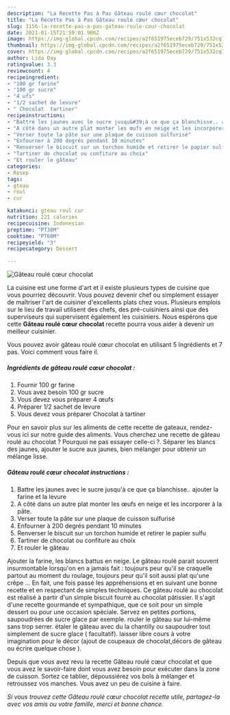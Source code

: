 ```yaml
---
description: "La Recette Pas à Pas Gâteau roulé cœur chocolat"
title: "La Recette Pas à Pas Gâteau roulé cœur chocolat"
slug: 3156-la-recette-pas-a-pas-gateau-roule-cour-chocolat
date: 2021-01-15T21:59:01.906Z
image: https://img-global.cpcdn.com/recipes/a2f651975eceb729/751x532cq70/gateau-roule-coeur-chocolat-photo-principale-de-la-recette.jpg
thumbnail: https://img-global.cpcdn.com/recipes/a2f651975eceb729/751x532cq70/gateau-roule-coeur-chocolat-photo-principale-de-la-recette.jpg
cover: https://img-global.cpcdn.com/recipes/a2f651975eceb729/751x532cq70/gateau-roule-coeur-chocolat-photo-principale-de-la-recette.jpg
author: Lida Day
ratingvalue: 3.3
reviewcount: 4
recipeingredient:
- "100 gr farine"
- "100 gr sucre"
- "4 ufs"
- "1/2 sachet de levure"
- " Chocolat  tartiner"
recipeinstructions:
- "Battre les jaunes avec le sucre jusqu&#39;à ce que ça blanchisse.. ajouter la farine et la levure"
- "A côté dans un autre plat monter les œufs en neige et les incorporer à la pâte."
- "Verser toute la pâte sur une plaque de cuisson sulfurisé"
- "Enfourner à 200 degrés pendant 10 minutes"
- "Renverser le biscuit sur un torchon humide et retirer le papier sulfu"
- "Tartiner de chocolat ou confiture au choix"
- "Et rouler le gâteau"
categories:
- Resep
tags:
- gteau
- roul
- cur

katakunci: gteau roul cur 
nutrition: 221 calories
recipecuisine: Indonesian
preptime: "PT38M"
cooktime: "PT60M"
recipeyield: "3"
recipecategory: Dessert

---
```



![Gâteau roulé cœur chocolat](https://img-global.cpcdn.com/recipes/a2f651975eceb729/751x532cq70/gateau-roule-coeur-chocolat-photo-principale-de-la-recette.jpg)

La cuisine est une forme d'art et il existe plusieurs types de cuisine que vous pourriez découvrir. Vous pouvez devenir chef ou simplement essayer de maîtriser l'art de cuisiner d'excellents plats chez vous. Plusieurs emplois sur le lieu de travail utilisent des chefs, des pré-cuisiniers ainsi que des superviseurs qui supervisent également les cuisiniers. Nous espérons que cette <strong> Gâteau roulé cœur chocolat </strong> recette pourra vous aider à devenir un meilleur cuisinier.

<!--inarticleads1-->

Vous pouvez avoir gâteau roulé cœur chocolat en utilisant 5 Ingrédients et 7 pas. Voici comment vous faire il.

##### Ingrédients de gâteau roulé cœur chocolat :

1. Fournir 100 gr farine
1. Vous avez besoin 100 gr sucre
1. Vous devez vous préparer 4 œufs
1. Préparer 1/2 sachet de levure
1. Vous devez vous préparer  Chocolat à tartiner


Pour en savoir plus sur les aliments de cette recette de gateaux, rendez-vous ici sur notre guide des aliments. Vous cherchez une recette de gâteau roulé au chocolat ? Pourquoi ne pas essayer celle-ci ?. Séparer les blancs des jaunes, ajouter le sucre aux jaunes, bien mélanger pour obtenir un mélange lisse. 

<!--inarticleads2-->

##### Gâteau roulé cœur chocolat instructions :

1. Battre les jaunes avec le sucre jusqu&#39;à ce que ça blanchisse.. ajouter la farine et la levure
1. A côté dans un autre plat monter les œufs en neige et les incorporer à la pâte.
1. Verser toute la pâte sur une plaque de cuisson sulfurisé
1. Enfourner à 200 degrés pendant 10 minutes
1. Renverser le biscuit sur un torchon humide et retirer le papier sulfu
1. Tartiner de chocolat ou confiture au choix
1. Et rouler le gâteau


Ajouter la farine, les blancs battus en neige. Le gâteau roulé parait souvent insurmontable lorsqu&#39;on en a jamais fait : toujours peur qu&#39;il se craquelle partout au moment du roulage, toujours peur qu&#39;il soit aussi plat qu&#39;une crêpe … En fait, une fois passé les appréhensions et en suivant une bonne recette et en respectant de simples techniques. Ce gâteau roulé au chocolat est réalisé à partir d&#39;un simple biscuit fourré au chocolat pâtissier. Il s&#39;agit d&#39;une recette gourmande et sympathique, que ce soit pour un simple dessert ou pour une occasion spéciale. Servez en petites portions, saupoudrées de sucre glace par exemple. rouler le gâteau sur lui-même sans trop serrer. étaler le gâteau avec du la chantilly ou saupoudrer tout simplement de sucre glace ( facultatif). laisser libre cours à votre imagination pour le décor (ajout de coupeaux de chocolat,décors de gâteau ou écrire quelque chose ). 

<!--inarticleads1-->

<p>
Depuis que vous avez revu la recette Gâteau roulé cœur chocolat et que vous avez le savoir-faire dont vous avez besoin pour exécuter dans la zone de cuisson. Sortez ce tablier, dépoussiérez vos bols à mélanger et retroussez vos manches. Vous avez un peu de cuisine à faire.
</p>

<p>
<i>Si vous trouvez cette Gâteau roulé cœur chocolat recette utile, partagez-la avec vos amis ou votre famille, merci et bonne chance.</i>
</p>
